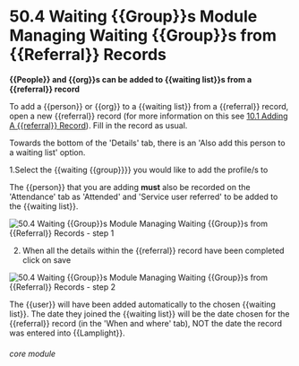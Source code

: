 # 50.4 Waiting {{Group}}s Module Managing Waiting {{Group}}s from {{Referral}} Records

**{{People}} and {{org}}s can be added to {{waiting list}}s from a {{referral}} record**

To add a {{person}} or {{org}} to a {{waiting list}} from a {{referral}} record, open a new {{referral}} record (for more information on this see [10.1 Adding A {{referral}} Record](/help/index/p/10.1)). Fill in the record as usual. 

Towards the bottom of the 'Details' tab, there is an 'Also add this person to a waiting list' option. 

1.Select the {{waiting {{group}}}} you would like to add the profile/s to

The {{person}} that you are adding **must** also be recorded on the 'Attendance' tab as 'Attended' and 'Service user referred' to be added to the {{waiting list}}.

![50.4 Waiting {{Group}}s Module Managing Waiting {{Group}}s from {{Referral}} Records - step 1](50.4_Waiting_Lists_Module_Managing_Waiting_Lists_from_Referral_Records_im_1.png)

2. When all the details within the {{referral}} record have been completed click on save

![50.4 Waiting {{Group}}s Module Managing Waiting {{Group}}s from {{Referral}} Records - step 2](50.4_Waiting_Lists_Module_Managing_Waiting_Lists_from_Referral_Records_im_2.png)

The {{user}} will have been added automatically to the chosen {{waiting list}}.  The date they joined the {{waiting list}} will be the date chosen for the {{referral}} record (in the 'When and where' tab), NOT the date the record was entered into {{Lamplight}}. 

###### core module
